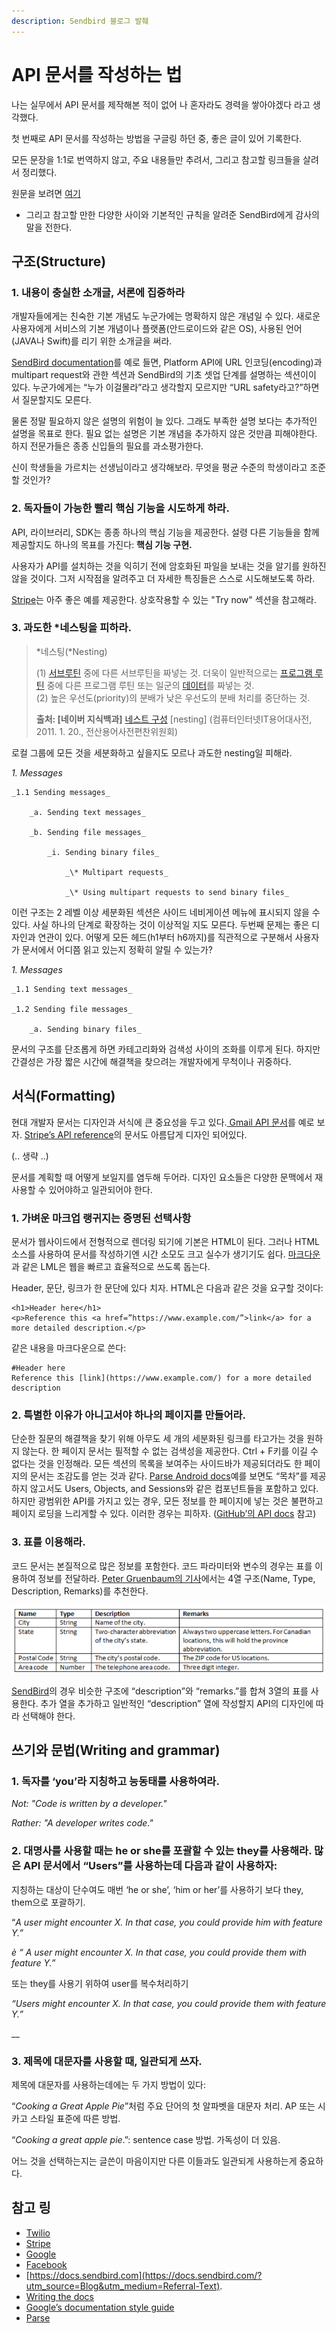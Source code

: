 ```yaml
---
description: Sendbird 블로그 발췌
---
```


# API 문서를 작성하는 법



나는 실무에서 API 문서를 제작해본 적이 없어 나 혼자라도 경력을 쌓아야겠다 라고 생각했다.

첫 번째로 API 문서를 작성하는 방법을 구글링 하던 중, 좋은 글이 있어 기록한다.

모든 문장을 1:1로 번역하지 않고, 주요 내용들만 추려서, 그리고 참고할 링크들을 살려서 정리했다.

원문을 보려면 [여기](https://blog.sendbird.com/a-guide-to-writing-api-documentation)

+ 그리고 참고할 만한 다양한 사이와 기본적인 규칙을 알려준 SendBird에게 감사의 말을 전한다.



## 구조\(Structure\)

### 1.     내용이 충실한 소개글, 서론에 집중하라

개발자들에게는 친숙한 기본 개념도 누군가에는 명확하지 않은 개념일 수 있다. 새로운 사용자에게 서비스의 기본 개념이나 플랫폼\(안드로이드와 같은 OS\), 사용된 언어\(JAVA나 Swift\)를 리기 위한 소개글을 써라.

 [SendBird documentation](https://docs.sendbird.com/platform?utm_source=Blog&utm_medium=Referral-Text)를 예로 들면,  Platform API에 URL 인코딩\(encoding\)과 multipart request와 관한 섹션과 SendBird의 기초 셋업 단계를 설명하는 섹션이이 있다. 누군가에게는 “누가 이걸몰라”라고 생각할지 모르지만 “URL safety라고?”하면서 질문할지도 모른다.

물론 정말 필요하지 않은 설명의 위험이 늘 있다.  그래도 부족한 설명 보다는 추가적인 설명을 목표로 한다. 필요 없는 설명은 기본 개념을 추가하지 않은 것만큼 피해야한다. 하지 전문가들은 종종 신입들의 필요를 과소평가한다. 

신이 학생들을 가르치는 선생님이라고 생각해보라. 무엇을 평균 수준의 학생이라고 조준할 것인가?



### 2.     독자들이 가능한 빨리 핵심 기능을 시도하게 하라.

API, 라이브러리, SDK는 종종 하나의 핵심 기능을 제공한다. 설령 다른 기능들을 함께 제공할지도 하나의 목표를 가진다: **핵심 기능 구현.** 

사용자가 API를 설치하는 것을 익히기 전에 암호화된 파일을 보내는 것을 알기를 원하진 않을 것이다. 그저 시작점을 알려주고 더 자세한 특징들은 스스로 시도해보도록 하라.

[Stripe](https://stripe.com/docs)는 아주 좋은 예를 제공한다. 상호작용할 수 있는 "Try now" 섹션을 참고해라.



### 3.     과도한 \*네스팅을 피하라.

> \*네스팅\(\*Nesting\) 
>
> \(1\) [서브루틴](https://terms.naver.com/entry.nhn?docId=852166&ref=y) 중에 다른 서브루틴을 짜넣는 것. 더욱이 일반적으로는 [프로그램 루틴](https://terms.naver.com/entry.nhn?docId=833918&ref=y) 중에 다른 프로그램 루틴 또는 일군의 [데이터](https://terms.naver.com/entry.nhn?docId=847441&ref=y)를 짜넣는 것.  
> \(2\) 높은 우선도\(priority\)의 분배가 낮은 우선도의 분배 처리를 중단하는 것.
>
> **출처: \[네이버 지식백과\]** [네스트 구성](https://terms.naver.com/entry.nhn?docId=830466) \[nesting\] \(컴퓨터인터넷IT용어대사전, 2011. 1. 20., 전산용어사전편찬위원회\)



로컬 그룹에 모든 것을 세분화하고 싶을지도 모르나 과도한 nesting일 피해라.

_1. Messages_

    _1.1 Sending messages_

        _a. Sending text messages_

        _b. Sending file messages_

            _i. Sending binary files_

                _\* Multipart requests_

                _\* Using multipart requests to send binary files_

이런 구조는 2 레벨 이상 세분화된 섹션은 사이드 네비게이션 메뉴에 표시되지 않을 수 있다. 사실 하나의 단계로 확장하는 것이 이상적일 지도 모른다. 두번째 문제는 좋은 디자인과 연관이 있다. 어떻게 모든 헤드\(h1부터 h6까지\)를 직관적으로 구분해서 사용자가 문서에서 어디쯤 읽고 있는지 정확히 알릴 수 있는가?

_1. Messages_

    _1.1 Sending text messages_

    _1.2 Sending file messages_

        _a. Sending binary files_

문서의 구조를 단조롭게 하면 카테고리화와 검색성 사이의 조화를 이루게 된다. 하지만 간결성은 가장 짧은 시간에 해결책을 찾으려는 개발자에게 무척이나 귀중하다.



## 서식\(Formatting\)

현대 개발자 문서는 디자인과 서식에 큰 중요성을 두고 있다.[ Gmail API 문서](https://developers.google.com/gmail/api/v1/reference/users/labels/update)를 예로 보자.  [Stripe’s API reference](https://stripe.com/docs/api#authentication)의 문서도 아름답게 디자인 되어있다.

\(.. 생략 ..\)

문서를 계획할 때 어떻게 보일지를 염두해 두어라. 디자인 요소들은 다양한 문맥에서 재사용할 수 있어야하고 일관되어야 한다.



### 1.     가벼운 마크업 랭귀지는 증명된 선택사항

문서가 웹사이드에서 전형적으로 렌더링 되기에 기본은 HTML이 된다. 그러나 HTML 소스를 사용하여 문서를 작성하기엔 시간 소모도 크고 실수가 생기기도 쉽다. [마크다운](https://daringfireball.net/projects/markdown/syntax)과 같은 LML은 웹을 빠르고 효율적으로 쓰도록 돕는다. 

Header, 문단, 링크가 한 문단에 있다 치자. HTML은 다음과 같은 것을 요구할 것이다: 

```text
<h1>Header here</h1>
<p>Reference this <a href=”https://www.example.com/”>link</a> for a more detailed description.</p>
```

  
같은 내용을 마크다운으로 쓴다:

```text
#Header here
Reference this [link](https://www.example.com/) for a more detailed description
```



### 2.     특별한 이유가 아니고서야 하나의 페이지를 만들어라.

단순한 질문의 해결책을 찾기 위해 아무도 세 개의 세분화된 링크를 타고가는 것을 원하지 않는다. 한 페이지 문서는 필적할 수 없는 검색성을 제공한다. Ctrl + F키를 이길 수 없다는 것을 인정해라. 모든 섹션의 목록을 보여주는 사이드바가 제공되더라도 한 페이지의 문서는 조감도를 얻는 것과 같다. [Parse Android docs](http://docs.parseplatform.org/android/guide/)예를 보면도 “목차”를 제공하지 않고서도 Users, Objects, and Sessions와 같은 컴포넌트들을 포함하고 있다. 하지만 광범위한 API를 가지고 있는 경우, 모든 정보를 한 페이지에 넣는 것은 불편하고 페이지 로딩을 느리게할 수 있다. 이러한 경우는 피하자. \([GitHub’의 API docs](https://developer.github.com/v3/) 참고\)



### 3.     표를 이용해라.

코드 문서는 본질적으로 많은 정보를 포함한다. 코드 파라미터와 변수의 경우는 표를 이용하여 정보를 전달하라. [Peter Gruenbaum의 기사](https://www.programmableweb.com/news/web-api-documentation-best-practices/2010/08/12)에서는 4열 구조\(Name,  Type, Description, Remarks\)를 추천한다.

![resource: Peter Gruenbarum&apos;s article](../.gitbook/assets/image%20%2832%29.png)

 [SendBird](https://docs.sendbird.com/platform?utm_source=Blog&utm_medium=Referral-Text&_ga=2.199464174.1799238679.1565728700-1150278189.1565728700#user_3_create_a_user)의 경우 비슷한 구조에 “description”와 “remarks.”를 합쳐 3열의 표를 사용한다. 추가 열을 추가하고 일반적인 “description” 열에 작성할지 API의 디자인에 따라 선택해야 한다.







## 쓰기와 문법\(Writing and grammar\)



### 1.     독자를 ‘you’라 지칭하고 능동태를 사용하여라.

_Not: "Code is written by a developer."_ 

_Rather: "A developer writes code."_



### 2.     대명사를 사용할 때는 he or she를 포괄할 수 있는 they를 사용해라. 많은 API 문서에서 “Users”를 사용하는데 다음과 같이 사용하자:

지칭하는 대상이 단수여도 매번 ‘he or she’,  ‘him or her’를 사용하기 보다 they, them으로 포괄하기.

“_A user might encounter X. In that case, you could provide him with feature Y.”_

_è “ A user might encounter X. In that case, you could provide them with feature Y.”_

또는 they를 사용기 위하여 user를 복수처리하기

 _“Users might encounter X. In that case, you could provide them with feature Y.”_

\_\_

### 3.     제목에 대문자를 사용할 때, 일관되게 쓰자.

제목에 대문자를 사용하는데에는 두 가지 방법이 있다:

“_Cooking a Great Apple Pie_”처럼 주요 단어의 첫 알파벳을 대문자 처리. AP 또는 시카고 스타일 표준에 따른 방법.

 “_Cooking a great apple pie_.”: sentence case 방법. 가독성이 더 있음.

어느 것을 선택하는지는 글쓴이 마음이지만 다른 이들과도 일관되게 사용하는게 중요하다.



## 참고 링

* [Twilio](https://www.twilio.com/docs/)
* [Stripe](https://stripe.com/docs) 
* [Google](https://developers.google.com/gmail/api/v1/reference/)
* [Facebook](https://developers.facebook.com/docs/graph-api) 
* [https://docs.sendbird.com](https://docs.sendbird.com/?utm_source=Blog&utm_medium=Referral-Text).
* [Writing the docs](http://www.writethedocs.org/guide/) 
* [Google’s documentation style guide](https://github.com/google/styleguide/tree/gh-pages/docguide) 
* [Parse](http://blog.parse.com/learn/engineering/designing-great-api-docs/)

